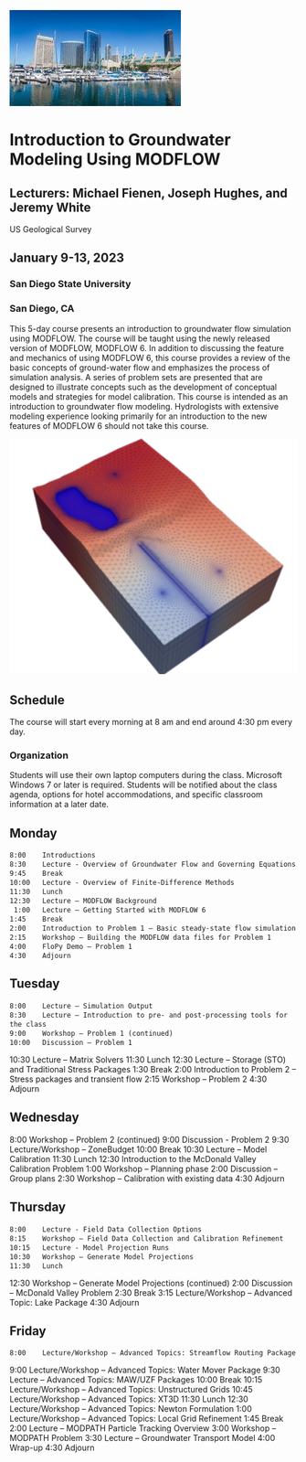 ![alt](images/town.png)

# Introduction to Groundwater Modeling Using MODFLOW

## Lecturers: Michael Fienen, Joseph Hughes, and Jeremy White
US Geological Survey

## January 9-13, 2023
### San Diego State University
### San Diego, CA

This 5-day course presents an introduction to groundwater flow simulation using MODFLOW.  The course will be taught using the newly released version of MODFLOW, MODFLOW 6.  In addition to discussing the feature and mechanics of using MODFLOW 6, this course provides a review of the basic concepts of ground-water flow and emphasizes the process of simulation analysis.  A series of problem sets are presented that are designed to illustrate concepts such as the development of conceptual models and strategies for model calibration.  This course is intended as an introduction to groundwater flow modeling.  Hydrologists with extensive modeling experience looking primarily for an introduction to the new features of MODFLOW 6 should not take this course.

![alt](images/grid.png)
## Schedule
The course will start every morning at 8 am and end around 4:30 pm every day.
### Organization
Students will use their own laptop computers during the class.  Microsoft Windows 7 or later is required.  Students will be notified about the class agenda, options for hotel accommodations, and specific classroom information at a later date.

## Monday
	8:00	Introductions
	8:30	Lecture - Overview of Groundwater Flow and Governing Equations
	9:45	Break
	10:00	Lecture - Overview of Finite-Difference Methods
	11:30	Lunch
	12:30	Lecture – MODFLOW Background
	 1:00	Lecture – Getting Started with MODFLOW 6
	1:45	Break
	2:00	Introduction to Problem 1 – Basic steady-state flow simulation
	2:15	Workshop – Building the MODFLOW data files for Problem 1
	4:00	FloPy Demo – Problem 1
	4:30	Adjourn

## Tuesday
	8:00	Lecture – Simulation Output
	8:30	Lecture – Introduction to pre- and post-processing tools for the class
	9:00	Workshop – Problem 1 (continued)
	10:00	Discussion – Problem 1
10:30	Lecture – Matrix Solvers
11:30	Lunch
 12:30	Lecture – Storage (STO) and Traditional Stress Packages
	1:30	Break
	2:00	Introduction to Problem 2 – Stress packages and transient flow
	2:15	Workshop – Problem 2
	4:30	Adjourn

## Wednesday
8:00		Workshop – Problem 2 (continued)
9:00		Discussion - Problem 2
 9:30		Lecture/Workshop – ZoneBudget
	10:00	Break
10:30	Lecture – Model Calibration
11:30	Lunch
	12:30 	Introduction to the McDonald Valley Calibration Problem
1:00		Workshop – Planning phase
2:00		Discussion – Group plans
2:30		Workshop – Calibration with existing data
4:30		Adjourn
 
## Thursday
	8:00	Lecture - Field Data Collection Options
	8:15	Workshop – Field Data Collection and Calibration Refinement
	10:15	Lecture - Model Projection Runs
	10:30	Workshop – Generate Model Projections
	11:30	Lunch
12:30	Workshop – Generate Model Projections (continued)
	2:00	Discussion – McDonald Valley Problem
	2:30	Break
	3:15	Lecture/Workshop – Advanced Topic: Lake Package
	4:30	Adjourn

## Friday
 	8:00	Lecture/Workshop – Advanced Topics: Streamflow Routing Package
  9:00	Lecture/Workshop – Advanced Topics: Water Mover Package
  9:30	Lecture – Advanced Topics: MAW/UZF Packages
10:00	Break
10:15	Lecture/Workshop – Advanced Topics: Unstructured Grids
10:45	Lecture/Workshop – Advanced Topics: XT3D
 	11:30	Lunch
 	12:30	Lecture/Workshop – Advanced Topics: Newton Formulation
  1:00	Lecture/Workshop – Advanced Topics: Local Grid Refinement
	1:45	Break
	2:00	Lecture – MODPATH Particle Tracking Overview
	3:00	Workshop – MODPATH Problem
	3:30	Lecture – Groundwater Transport Model
	4:00	Wrap-up
 	4:30	Adjourn
